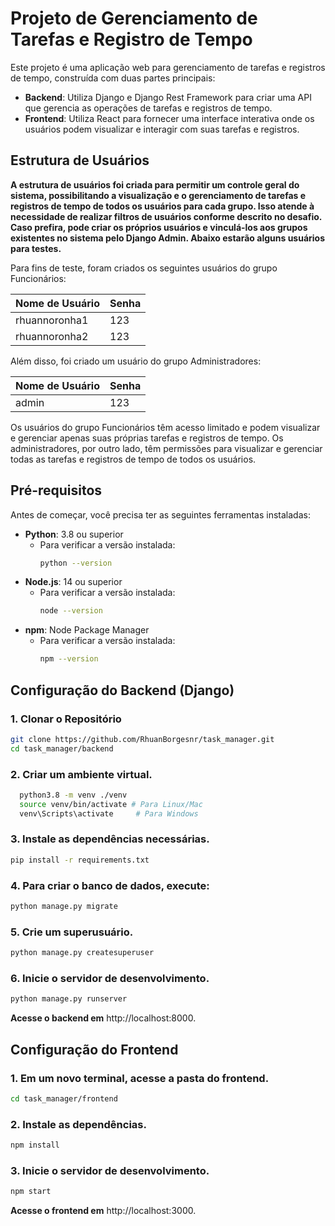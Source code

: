 # Projeto de Gerenciamento de Tarefas e Registro de Tempo

Este projeto é uma aplicação web para gerenciamento de tarefas e registros de tempo, construída com duas partes principais:

- **Backend**: Utiliza Django e Django Rest Framework para criar uma API que gerencia as operações de tarefas e registros de tempo.
- **Frontend**: Utiliza React para fornecer uma interface interativa onde os usuários podem visualizar e interagir com suas tarefas e registros.

## Estrutura de Usuários

**A estrutura de usuários foi criada para permitir um controle geral do sistema, possibilitando a visualização e o gerenciamento de tarefas e registros de tempo de todos os usuários para cada grupo. Isso atende à necessidade de realizar filtros de usuários conforme descrito no desafio. Caso prefira, pode criar os próprios usuários e vinculá-los aos grupos existentes no sistema pelo Django Admin. Abaixo estarão alguns usuários para testes.**

Para fins de teste, foram criados os seguintes usuários do grupo Funcionários:

| Nome de Usuário | Senha |
| --------------- | ----- |
| rhuannoronha1   | 123   |
| rhuannoronha2   | 123   |

Além disso, foi criado um usuário do grupo Administradores:

| Nome de Usuário | Senha |
| --------------- | ----- |
| admin           | 123   |

Os usuários do grupo Funcionários têm acesso limitado e podem visualizar e gerenciar apenas suas próprias tarefas e registros de tempo. Os administradores, por outro lado, têm permissões para visualizar e gerenciar todas as tarefas e registros de tempo de todos os usuários.

## Pré-requisitos

Antes de começar, você precisa ter as seguintes ferramentas instaladas:

- **Python**: 3.8 ou superior
  - Para verificar a versão instalada:
    ```bash
    python --version
    ```
- **Node.js**: 14 ou superior
  - Para verificar a versão instalada:
    ```bash
    node --version
    ```
- **npm**: Node Package Manager
  - Para verificar a versão instalada:
    ```bash
    npm --version
    ```

## Configuração do Backend (Django)

### 1. Clonar o Repositório

```bash
git clone https://github.com/RhuanBorgesnr/task_manager.git
cd task_manager/backend
```

### 2. Criar um ambiente virtual.

```bash
  python3.8 -m venv ./venv
  source venv/bin/activate # Para Linux/Mac
  venv\Scripts\activate     # Para Windows
```

### 3. Instale as dependências necessárias.

```bash
pip install -r requirements.txt
```

### 4. Para criar o banco de dados, execute:

```bash
python manage.py migrate
```

### 5. Crie um superusuário.

```bash
python manage.py createsuperuser
```

### 6. Inicie o servidor de desenvolvimento.

```bash
python manage.py runserver
```

**Acesse o backend em** http://localhost:8000.

## Configuração do Frontend

### 1. Em um novo terminal, acesse a pasta do frontend.

```bash
cd task_manager/frontend
```

### 2. Instale as dependências.

```bash
npm install
```

### 3. Inicie o servidor de desenvolvimento.

```bash
npm start
```
**Acesse o frontend em** http://localhost:3000.
